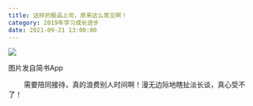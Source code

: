 ```yaml
---
title: 这样的极品上司，原来这么常见啊！
category: 2019年学习成长进步
date: 2021-09-21 13:00:00
---
```


![](http://upload-images.jianshu.io/upload_images/3910675-0fc54021b27d3255.jpg?imageMogr2/auto-orient/strip%7CimageView2/2/w/1080/q/50)  

图片发自简书App

        需要陪同接待，真的浪费别人时间啊！漫无边际地瞎扯淡长谈，真心受不了！
